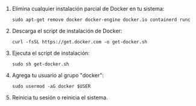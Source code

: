 
1.  Elimina cualquier instalación parcial de Docker en tu sistema:
	```shell
	sudo apt-get remove docker docker-engine docker.io containerd runc
	```

2.  Descarga el script de instalación de Docker:
	```shell
	curl -fsSL https://get.docker.com -o get-docker.sh
	```

3.  Ejecuta el script de instalación:
	```shell
	sudo sh get-docker.sh
	```

4.  Agrega tu usuario al grupo "docker":
	```shell
	sudo usermod -aG docker $USER
	```

5.  Reinicia tu sesión o reinicia el sistema.


